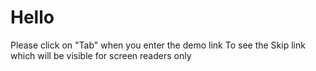 <h1>Hello</h1> 
<p>Please click on "Tab" when you enter the demo link To see the Skip link which will be visible for screen readers only</p>
